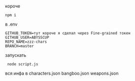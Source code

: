 короче
```
npm i
```

в .env
```
GITHUB_TOKEN=тут короче я сделал через Fine-grained токен
GITHUB_USER=ABYSSCUP
REPO_NAME=zzz-chars
BRANCH=master
```

запускать
```
 node script.js
```

вся инфа в characters.json bangboo.json weapons.json
